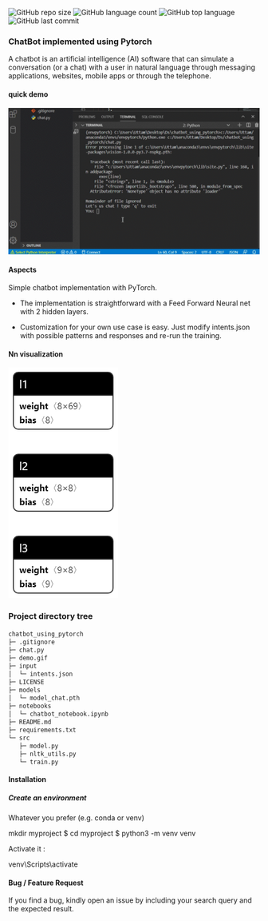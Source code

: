 ![GitHub repo size](https://img.shields.io/github/repo-size/Uttam580/chatbot_using_pytorch?style=plastic)
![GitHub language count](https://img.shields.io/github/languages/count/Uttam580/chatbot_using_pytorch?style=plastic)
![GitHub top language](https://img.shields.io/github/languages/top/Uttam580/chatbot_using_pytorch?style=plastic)
![GitHub last commit](https://img.shields.io/github/last-commit/Uttam580/chatbot_using_pytorch?color=red&style=plastic)


### ChatBot implemented using Pytorch

A chatbot is an artificial intelligence (AI) software that can simulate a conversation (or a chat) with a user in natural language through messaging applications, websites, mobile apps or through the telephone.

#### quick demo

![demo.gif](https://github.com/Uttam580/chatbot_using_pytorch/blob/master/demo.gif)

#### Aspects 

Simple chatbot implementation with PyTorch.

* The implementation is straightforward with a Feed Forward Neural net with 2 hidden layers.

*  Customization for your own use case is  easy. Just modify intents.json with possible patterns and responses and re-run the training.

#### Nn visualization

![model.png](https://github.com/Uttam580/chatbot_using_pytorch/blob/master/model_chat.pth.png)


### Project directory tree 

```
chatbot_using_pytorch
├─ .gitignore
├─ chat.py
├─ demo.gif
├─ input
│  └─ intents.json
├─ LICENSE
├─ models
│  └─ model_chat.pth
├─ notebooks
│  └─ chatbot_notebook.ipynb
├─ README.md
├─ requirements.txt
└─ src
   ├─ model.py
   ├─ nltk_utils.py
   └─ train.py
```

#### Installation

##### Create an environment

Whatever you prefer (e.g. conda or venv)

   mkdir myproject
   $ cd myproject
   $ python3 -m venv venv

Activate it : 

   venv\Scripts\activate


#### Bug / Feature Request

If you find a bug, kindly open an issue <a href  ='https://github.com/Uttam580/chatbot_using_pytorch/issues/new'></a> by including your search query and the expected result.


